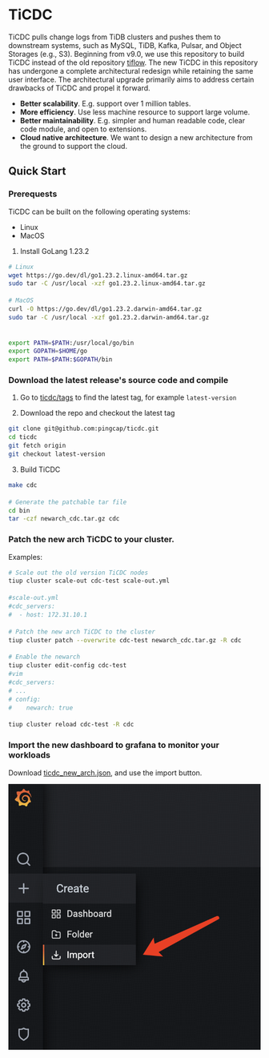 TiCDC
====
TiCDC pulls change logs from TiDB clusters and pushes them to downstream systems, such as MySQL, TiDB, Kafka, Pulsar, and Object Storages (e.g., S3). Beginning from v9.0, we use this repository to build TiCDC instead of the old repository [tiflow](https://github.com/pingcap/tiflow). The new TiCDC in this repository has undergone a complete architectural redesign while retaining the same user interface. The architectural upgrade primarily aims to address certain drawbacks of TiCDC and propel it forward.

* **Better scalability**. E.g. support over 1 million tables.
* **More efficiency**. Use less machine resource to support large volume.
* **Better maintainability**. E.g. simpler and human readable code, clear code module, and open to extensions.
* **Cloud native architecture**. We want to design a new architecture from the ground to support the cloud.

## Quick Start

### Prerequests
TiCDC can be built on the following operating systems:

* Linux
* MacOS

1. Install GoLang 1.23.2
```bash
# Linux
wget https://go.dev/dl/go1.23.2.linux-amd64.tar.gz
sudo tar -C /usr/local -xzf go1.23.2.linux-amd64.tar.gz

# MacOS
curl -O https://go.dev/dl/go1.23.2.darwin-amd64.tar.gz
sudo tar -C /usr/local -xzf go1.23.2.darwin-amd64.tar.gz


export PATH=$PATH:/usr/local/go/bin
export GOPATH=$HOME/go
export PATH=$PATH:$GOPATH/bin
```

### Download the latest release's source code and compile

1. Go to [ticdc/tags](https://github.com/pingcap/ticdc/tags) to find the latest tag, for example `latest-version`

2. Download the repo and checkout the latest tag
```bash
git clone git@github.com:pingcap/ticdc.git
cd ticdc
git fetch origin
git checkout latest-version
```

3. Build TiCDC
```bash
make cdc

# Generate the patchable tar file
cd bin
tar -czf newarch_cdc.tar.gz cdc
```

### Patch the new arch TiCDC to your cluster.
Examples:
```bash
# Scale out the old version TiCDC nodes
tiup cluster scale-out cdc-test scale-out.yml

#scale-out.yml
#cdc_servers:
#  - host: 172.31.10.1

# Patch the new arch TiCDC to the cluster
tiup cluster patch --overwrite cdc-test newarch_cdc.tar.gz -R cdc

# Enable the newarch
tiup cluster edit-config cdc-test
#vim
#cdc_servers:
# ...
# config:
#    newarch: true

tiup cluster reload cdc-test -R cdc
```

### Import the new dashboard to grafana to monitor your workloads
Download [ticdc_new_arch.json](https://github.com/pingcap/ticdc/blob/master/metrics/grafana/ticdc_new_arch.json), and use the import button.

![](./media/grafana_import.png)
